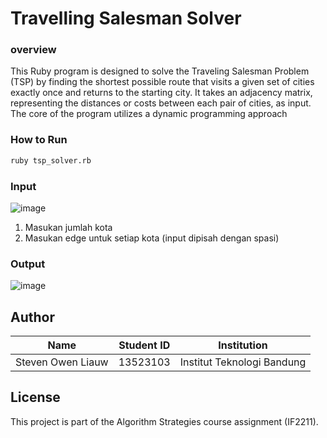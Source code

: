 # Travelling Salesman Solver
### overview
This Ruby program is designed to solve the Traveling Salesman Problem (TSP) by finding the shortest possible route that visits a given set of cities exactly once and returns to the starting city. It takes an adjacency matrix, representing the distances or costs between each pair of cities, as input. The core of the program utilizes a dynamic programming approach

### How to Run
``` bash
ruby tsp_solver.rb
```

### Input 
![image](https://github.com/user-attachments/assets/c19de8ef-7132-4f07-a40a-a5bb57202e78)

1. Masukan jumlah kota
2. Masukan edge untuk setiap kota (input dipisah dengan spasi)

### Output
![image](https://github.com/user-attachments/assets/5da8644d-5ce1-4087-ad22-e26053c331f7)

## Author
| Name               | Student ID | Institution                |
|--------------------|------------|----------------------------|
| Steven Owen Liauw  | 13523103   | Institut Teknologi Bandung |

## License
This project is part of the Algorithm Strategies course assignment (IF2211).
